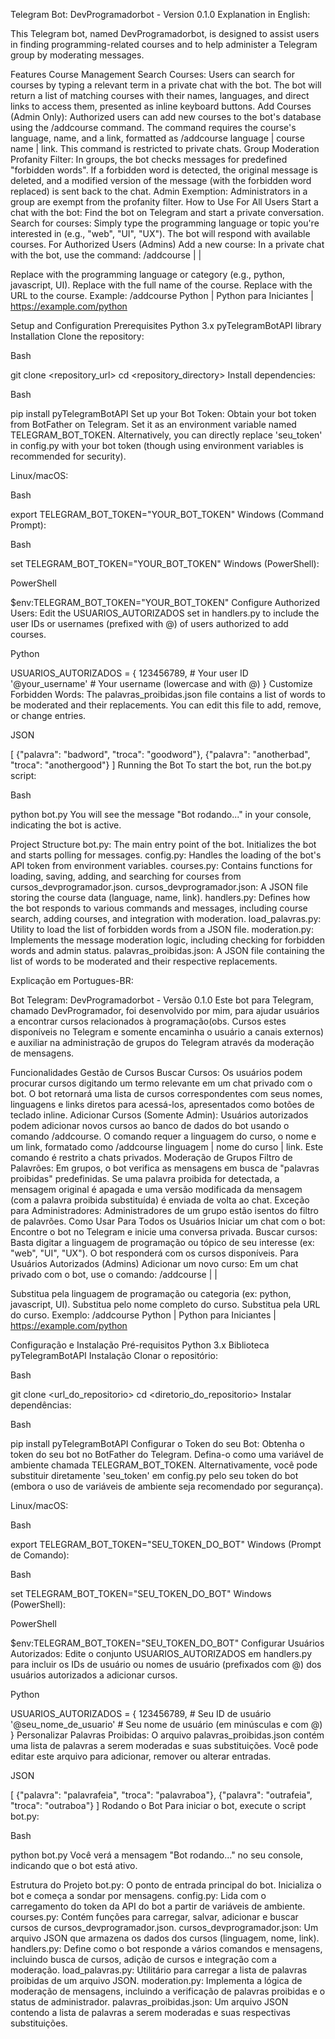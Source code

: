 Telegram Bot: DevProgramadorbot - Version 0.1.0
Explanation in English:

This Telegram bot, named DevProgramadorbot, is designed to assist users in finding programming-related courses and to help administer a Telegram group by moderating messages.

Features
Course Management
Search Courses: Users can search for courses by typing a relevant term in a private chat with the bot. The bot will return a list of matching courses with their names, languages, and direct links to access them, presented as inline keyboard buttons.
Add Courses (Admin Only): Authorized users can add new courses to the bot's database using the /addcourse command. The command requires the course's language, name, and a link, formatted as /addcourse language | course name | link. This command is restricted to private chats.
Group Moderation
Profanity Filter: In groups, the bot checks messages for predefined "forbidden words". If a forbidden word is detected, the original message is deleted, and a modified version of the message (with the forbidden word replaced) is sent back to the chat.
Admin Exemption: Administrators in a group are exempt from the profanity filter.
How to Use
For All Users
Start a chat with the bot: Find the bot on Telegram and start a private conversation.
Search for courses: Simply type the programming language or topic you're interested in (e.g., "web", "UI", "UX"). The bot will respond with available courses.
For Authorized Users (Admins)
Add a new course: In a private chat with the bot, use the command:
/addcourse <language> | <course name> | <link>

Replace <language> with the programming language or category (e.g., python, javascript, UI).
Replace <course name> with the full name of the course.
Replace <link> with the URL to the course.
Example: /addcourse Python | Python para Iniciantes | https://example.com/python

Setup and Configuration
Prerequisites
Python 3.x
pyTelegramBotAPI library
Installation
Clone the repository:

Bash

git clone <repository_url>
cd <repository_directory>
Install dependencies:

Bash

pip install pyTelegramBotAPI
Set up your Bot Token:
Obtain your bot token from BotFather on Telegram. Set it as an environment variable named TELEGRAM_BOT_TOKEN.
Alternatively, you can directly replace 'seu_token' in config.py with your bot token (though using environment variables is recommended for security).

Linux/macOS:

Bash

export TELEGRAM_BOT_TOKEN="YOUR_BOT_TOKEN"
Windows (Command Prompt):

Bash

set TELEGRAM_BOT_TOKEN="YOUR_BOT_TOKEN"
Windows (PowerShell):

PowerShell

$env:TELEGRAM_BOT_TOKEN="YOUR_BOT_TOKEN"
Configure Authorized Users:
Edit the USUARIOS_AUTORIZADOS set in handlers.py to include the user IDs or usernames (prefixed with @) of users authorized to add courses.

Python

USUARIOS_AUTORIZADOS = {
    123456789,         # Your user ID
    '@your_username'   # Your username (lowercase and with @)
}
Customize Forbidden Words:
The palavras_proibidas.json file contains a list of words to be moderated and their replacements. You can edit this file to add, remove, or change entries.

JSON

[
    {"palavra": "badword", "troca": "goodword"},
    {"palavra": "anotherbad", "troca": "anothergood"}
]
Running the Bot
To start the bot, run the bot.py script:

Bash

python bot.py
You will see the message "Bot rodando..." in your console, indicating the bot is active.

Project Structure
bot.py: The main entry point of the bot. Initializes the bot and starts polling for messages.
config.py: Handles the loading of the bot's API token from environment variables.
courses.py: Contains functions for loading, saving, adding, and searching for courses from cursos_devprogramador.json.
cursos_devprogramador.json: A JSON file storing the course data (language, name, link).
handlers.py: Defines how the bot responds to various commands and messages, including course search, adding courses, and integration with moderation.
load_palavras.py: Utility to load the list of forbidden words from a JSON file.
moderation.py: Implements the message moderation logic, including checking for forbidden words and admin status.
palavras_proibidas.json: A JSON file containing the list of words to be moderated and their respective replacements.

Explicação em Portugues-BR:

Bot Telegram: DevProgramadorbot - Versão 0.1.0
Este bot para Telegram, chamado DevProgramador, foi desenvolvido por mim, para ajudar usuários a encontrar cursos relacionados à programação(obs. Cursos estes disponíveis no Telegram e somente encaminha o usuário a canais externos) e auxiliar na administração de grupos do Telegram através da moderação de mensagens.

Funcionalidades
Gestão de Cursos
Buscar Cursos: Os usuários podem procurar cursos digitando um termo relevante em um chat privado com o bot. O bot retornará uma lista de cursos correspondentes com seus nomes, linguagens e links diretos para acessá-los, apresentados como botões de teclado inline.
Adicionar Cursos (Somente Admin): Usuários autorizados podem adicionar novos cursos ao banco de dados do bot usando o comando /addcourse. O comando requer a linguagem do curso, o nome e um link, formatado como /addcourse linguagem | nome do curso | link. Este comando é restrito a chats privados.
Moderação de Grupos
Filtro de Palavrões: Em grupos, o bot verifica as mensagens em busca de "palavras proibidas" predefinidas. Se uma palavra proibida for detectada, a mensagem original é apagada e uma versão modificada da mensagem (com a palavra proibida substituída) é enviada de volta ao chat.
Exceção para Administradores: Administradores de um grupo estão isentos do filtro de palavrões.
Como Usar
Para Todos os Usuários
Iniciar um chat com o bot: Encontre o bot no Telegram e inicie uma conversa privada.
Buscar cursos: Basta digitar a linguagem de programação ou tópico de seu interesse (ex: "web", "UI", "UX"). O bot responderá com os cursos disponíveis.
Para Usuários Autorizados (Admins)
Adicionar um novo curso: Em um chat privado com o bot, use o comando:
/addcourse <linguagem> | <nome do curso> | <link>

Substitua <linguagem> pela linguagem de programação ou categoria (ex: python, javascript, UI).
Substitua <nome do curso> pelo nome completo do curso.
Substitua <link> pela URL do curso.
Exemplo: /addcourse Python | Python para Iniciantes | https://example.com/python

Configuração e Instalação
Pré-requisitos
Python 3.x
Biblioteca pyTelegramBotAPI
Instalação
Clonar o repositório:

Bash

git clone <url_do_repositorio>
cd <diretorio_do_repositorio>
Instalar dependências:

Bash

pip install pyTelegramBotAPI
Configurar o Token do seu Bot:
Obtenha o token do seu bot no BotFather do Telegram. Defina-o como uma variável de ambiente chamada TELEGRAM_BOT_TOKEN.
Alternativamente, você pode substituir diretamente 'seu_token' em config.py pelo seu token do bot (embora o uso de variáveis de ambiente seja recomendado por segurança).

Linux/macOS:

Bash

export TELEGRAM_BOT_TOKEN="SEU_TOKEN_DO_BOT"
Windows (Prompt de Comando):

Bash

set TELEGRAM_BOT_TOKEN="SEU_TOKEN_DO_BOT"
Windows (PowerShell):

PowerShell

$env:TELEGRAM_BOT_TOKEN="SEU_TOKEN_DO_BOT"
Configurar Usuários Autorizados:
Edite o conjunto USUARIOS_AUTORIZADOS em handlers.py para incluir os IDs de usuário ou nomes de usuário (prefixados com @) dos usuários autorizados a adicionar cursos.

Python

USUARIOS_AUTORIZADOS = {
    123456789,         # Seu ID de usuário
    '@seu_nome_de_usuario'   # Seu nome de usuário (em minúsculas e com @)
}
Personalizar Palavras Proibidas:
O arquivo palavras_proibidas.json contém uma lista de palavras a serem moderadas e suas substituições. Você pode editar este arquivo para adicionar, remover ou alterar entradas.

JSON

[
    {"palavra": "palavrafeia", "troca": "palavraboa"},
    {"palavra": "outrafeia", "troca": "outraboa"}
]
Rodando o Bot
Para iniciar o bot, execute o script bot.py:

Bash

python bot.py
Você verá a mensagem "Bot rodando..." no seu console, indicando que o bot está ativo.

Estrutura do Projeto
bot.py: O ponto de entrada principal do bot. Inicializa o bot e começa a sondar por mensagens.
config.py: Lida com o carregamento do token da API do bot a partir de variáveis de ambiente.
courses.py: Contém funções para carregar, salvar, adicionar e buscar cursos de cursos_devprogramador.json.
cursos_devprogramador.json: Um arquivo JSON que armazena os dados dos cursos (linguagem, nome, link).
handlers.py: Define como o bot responde a vários comandos e mensagens, incluindo busca de cursos, adição de cursos e integração com a moderação.
load_palavras.py: Utilitário para carregar a lista de palavras proibidas de um arquivo JSON.
moderation.py: Implementa a lógica de moderação de mensagens, incluindo a verificação de palavras proibidas e o status de administrador.
palavras_proibidas.json: Um arquivo JSON contendo a lista de palavras a serem moderadas e suas respectivas substituições.
